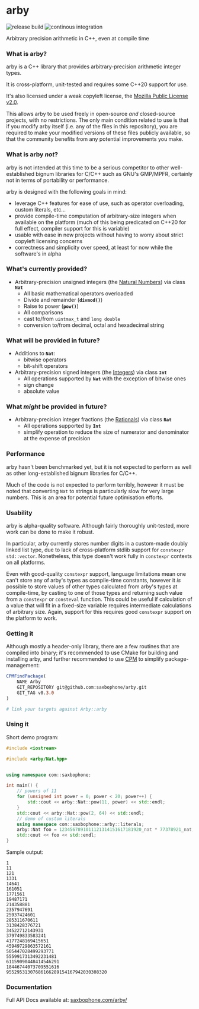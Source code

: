 # arby

![release build](https://github.com/saxbophone/arby/actions/workflows/build-release.yml/badge.svg) ![continous integration](https://github.com/saxbophone/arby/actions/workflows/continuous-integration.yml/badge.svg)

Arbitrary precision arithmetic in C++, even at compile time

### What is arby?

arby is a C++ library that provides arbitrary-precision arithmetic integer types.

It is cross-platform, unit-tested and requires some C++20 support for use.

It's also licensed under a weak copyleft license, the [Mozilla Public License v2.0](LICENSE).

This allows arby to be used freely in open-source _and_ closed-source projects, with no restrictions. The only main condition related to use is that if you modify arby itself (i.e. any of the files in this repository), you are required to make your modified versions of these files publicly available, so that the community benefits from any potential improvements you make.

### What is arby _not_?

arby is not intended at this time to be a serious competitor to other well-established bignum libraries for C/C++ such as GNU's GMP/MPFR, certainly not in terms of portability or performance.

arby is designed with the following goals in mind:

- leverage C++ features for ease of use, such as operator overloading, custom literals, etc...
- provide compile-time computation of arbitrary-size integers when available on the platform (much of this being predicated on C++20 for full effect, compiler support for this is variable)
- usable with ease in new projects without having to worry about strict copyleft licensing concerns
- correctness and simplicity over speed, at least for now while the software's in alpha

### What's currently provided?

- Arbitrary-precision unsigned integers (the [Natural Numbers](https://en.wikipedia.org/wiki/Natural_number)) via class **`Nat`**
  - All basic mathematical operators overloaded
  - Divide and remainder (**`divmod()`**)
  - Raise to power (**`pow()`**)
  - All comparisons
  - cast to/from `uintmax_t` and `long double`
  - conversion to/from decimal, octal and hexadecimal string

### What will be provided in future?

- Additions to **`Nat`**:
  - bitwise operators
  - bit-shift operators
- Arbitrary-precision signed integers (the [Integers](https://en.wikipedia.org/wiki/Integer)) via class **`Int`**
  - All operations supported by **`Nat`** with the exception of bitwise ones
  - sign change
  - absolute value

### What _might_ be provided in future?

- Arbitrary-precision integer fractions (the [Rationals](https://en.wikipedia.org/wiki/Rational_number)) via class **`Rat`**
  - All operations supported by **`Int`**
  - simplify operation to reduce the size of numerator and denominator at the expense of precision

### Performance

arby hasn't been benchmarked yet, but it is not expected to perform as well as other long-established bignum libraries for C/C++.

Much of the code is not expected to perform terribly, however it must be noted that converting `Nat` to strings is particularly slow for very large numbers. This is an area for potential future optimisation efforts.

### Usability

arby is alpha-quality software. Although fairly thoroughly unit-tested, more work can be done to make it robust.

In particular, arby currently stores number digits in a custom-made doubly linked list type, due to lack of cross-platform stdlib support for `constexpr std::vector`. Nonetheless, this type doesn't work fully in `constexpr` contexts on all platforms.

Even with good-quality `constexpr` support, language limitations mean one can't store any of arby's types as compile-time constants, however it _is_ possible to store values of other types calculated from arby's types at compile-time, by casting to one of those types and returning such value from a `constexpr` or `consteval` function. This could be useful if calculation of a value that will fit in a fixed-size variable requires intermediate calculations of arbitrary size. Again, support for this requires good `constexpr` support on the platform to work.

### Getting it

Although mostly a header-only library, there are a few routines that are compiled into binary; it's recommended to use CMake for building and installing arby, and further recommended to use [CPM](https://github.com/cpm-cmake/CPM.cmake) to simplify package-management:

```cmake
CPMFindPackage(
    NAME Arby
    GIT_REPOSITORY git@github.com:saxbophone/arby.git
    GIT_TAG v0.3.0
)

# link your targets against Arby::arby
```

### Using it

Short demo program:

```c++
#include <iostream>

#include <arby/Nat.hpp>


using namespace com::saxbophone;

int main() {
    // powers of 11
    for (unsigned int power = 0; power < 20; power++) {
        std::cout << arby::Nat::pow(11, power) << std::endl;
    }
    std::cout << arby::Nat::pow(2, 64) << std::endl;
    // demo of custom literals
    using namespace com::saxbophone::arby::literals;
    arby::Nat foo = 1234567891011121314151617181920_nat * 77378921_nat;
    std::cout << foo << std::endl;
}
```

Sample output:

```
1
11
121
1331
14641
161051
1771561
19487171
214358881
2357947691
25937424601
285311670611
3138428376721
34522712143931
379749833583241
4177248169415651
45949729863572161
505447028499293771
5559917313492231481
61159090448414546291
18446744073709551616
95529531307686166289154167942030308320
```

### Documentation

Full API Docs available at: [saxbophone.com/arby/](https://saxbophone.com/arby/)

